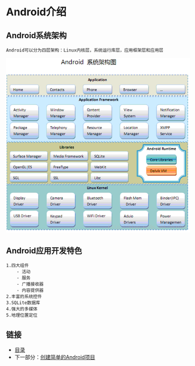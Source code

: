 # Android介绍

## Android系统架构

    Android可以分为四层架构：Linux内核层，系统运行库层，应用框架层和应用层
![an](imgs/an1.png)

## Android应用开发特色

    1.四大组件
        - 活动
        - 服务
        - 广播接收器
        - 内容提供器
    2.丰富的系统控件
    3.SQLite数据库
    4.强大的多媒体
    5.地理位置定位


## 链接

- [目录](directory.md)
- 下一部分：[创建简单的Android项目](create-simple-Android-project.md)
